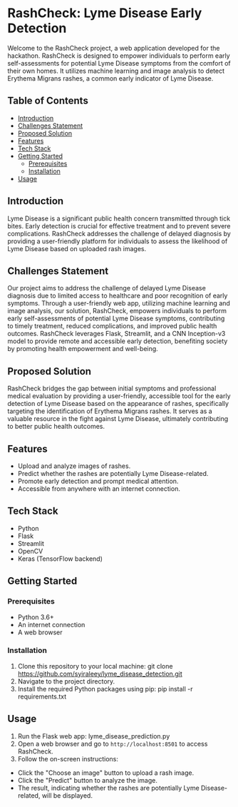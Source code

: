 # RashCheck: Lyme Disease Early Detection

Welcome to the RashCheck project, a web application developed for the hackathon. RashCheck is designed to empower individuals to perform early self-assessments for potential Lyme Disease symptoms from the comfort of their own homes. It utilizes machine learning and image analysis to detect Erythema Migrans rashes, a common early indicator of Lyme Disease.

## Table of Contents
- [Introduction](#introduction)
- [Challenges Statement](#challenges-statement)
- [Proposed Solution](#proposed-solution)
- [Features](#features)
- [Tech Stack](#tech-stack)
- [Getting Started](#getting-started)
  - [Prerequisites](#prerequisites)
  - [Installation](#installation)
- [Usage](#usage)

## Introduction
Lyme Disease is a significant public health concern transmitted through tick bites. Early detection is crucial for effective treatment and to prevent severe complications. RashCheck addresses the challenge of delayed diagnosis by providing a user-friendly platform for individuals to assess the likelihood of Lyme Disease based on uploaded rash images.

## Challenges Statement
Our project aims to address the challenge of delayed Lyme Disease diagnosis due to limited access to healthcare and poor recognition of early symptoms. Through a user-friendly web app, utilizing machine learning and image analysis, our solution, RashCheck, empowers individuals to perform early self-assessments of potential Lyme Disease symptoms, contributing to timely treatment, reduced complications, and improved public health outcomes. RashCheck leverages Flask, Streamlit, and a CNN Inception-v3 model to provide remote and accessible early detection, benefiting society by promoting health empowerment and well-being.

## Proposed Solution
RashCheck bridges the gap between initial symptoms and professional medical evaluation by providing a user-friendly, accessible tool for the early detection of Lyme Disease based on the appearance of rashes, specifically targeting the identification of Erythema Migrans rashes. It serves as a valuable resource in the fight against Lyme Disease, ultimately contributing to better public health outcomes.

## Features
- Upload and analyze images of rashes.
- Predict whether the rashes are potentially Lyme Disease-related.
- Promote early detection and prompt medical attention.
- Accessible from anywhere with an internet connection.

## Tech Stack
- Python
- Flask
- Streamlit
- OpenCV
- Keras (TensorFlow backend)

## Getting Started

### Prerequisites
- Python 3.6+
- An internet connection
- A web browser

### Installation
1. Clone this repository to your local machine: git clone https://github.com/syiraleey/lyme_disease_detection.git
2. Navigate to the project directory.
3. Install the required Python packages using pip: pip install -r requirements.txt

## Usage
1. Run the Flask web app: lyme_disease_prediction.py
2. Open a web browser and go to `http://localhost:8501` to access RashCheck.
3. Follow the on-screen instructions:
- Click the "Choose an image" button to upload a rash image.
- Click the "Predict" button to analyze the image.
- The result, indicating whether the rashes are potentially Lyme Disease-related, will be displayed.
